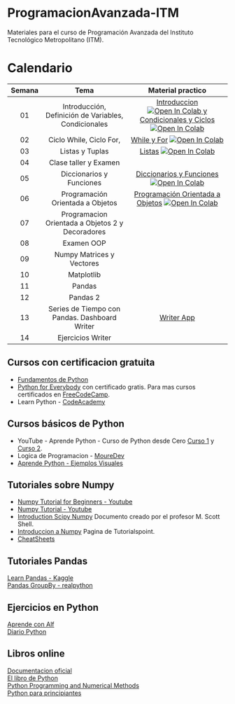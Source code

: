 # ProgramacionAvanzada-ITM
Materiales para el curso de Programación Avanzada del Instituto Tecnológico Metropolitano (ITM).

# Calendario
| Semana |                             Tema                              |                  Material practico |
| :-----------: | :--------------------------------------------------------------: |:----------------------------------------------------------------------------------------------------------------------------: | 
|      01       |  Introducción, Definición de Variables, Condicionales           |    [Introduccion](https://github.com/cgl-itm/ProgramacionAvanzada-ITM/blob/main/notebooks/01_IntroduccionPython.ipynb) <a target="_blank" href="https://colab.research.google.com/github/cgl-itm/ProgramacionAvanzada-ITM/blob/main/notebooks/01_IntroduccionPython.ipynb"> <img src="https://colab.research.google.com/assets/colab-badge.svg" alt="Open In Colab"/> y [Condicionales y Ciclos](https://github.com/cgl-itm/ProgramacionAvanzada-ITM/blob/main/notebooks/02_Condicionales_y_Ciclos.ipynb) <a target="_blank" href="https://colab.research.google.com/github/cgl-itm/ProgramacionAvanzada-ITM/blob/main/notebooks/02_Condicionales_y_Ciclos.ipynb"> <img src="https://colab.research.google.com/assets/colab-badge.svg" alt="Open In Colab"/> | 
|      02       |  Ciclo While, Ciclo For,   | [While y For](https://github.com/cgl-itm/ProgramacionAvanzada-ITM/blob/main/notebooks/03_While_For.ipynb) <a target="_blank" href="https://colab.research.google.com/gist/cgl-itm/ProgramacionAvanzada-ITM/blob/main/notebooks/03_While_For.ipynb"> <img src="https://colab.research.google.com/assets/colab-badge.svg" alt="Open In Colab"/>  |
|      03       |   Listas y Tuplas |  [Listas](https://github.com/cgl-itm/ProgramacionAvanzada-ITM/blob/main/notebooks/04_Listas.ipynb) <a target="_blank" href="https://colab.research.google.com/github/cgl-itm/ProgramacionAvanzada-ITM/blob/main/notebooks/04_Listas.ipynb"> <img src="https://colab.research.google.com/assets/colab-badge.svg" alt="Open In Colab"/>  | 
|      04       |  Clase taller y Examen   |      | 
|      05         |   Diccionarios y Funciones  |  [Diccionarios y Funciones](https://github.com/cgl-itm/ProgramacionAvanzada-ITM/blob/main/notebooks/05_Diccionarios_funciones.ipynb) <a target="_blank" href="https://colab.research.google.com/github/cgl-itm/ProgramacionAvanzada-ITM/blob/main/notebooks/05_Diccionarios_funciones.ipynb"> <img src="https://colab.research.google.com/assets/colab-badge.svg" alt="Open In Colab"/>      |
|      06       |  Programación Orientada a Objetos   |  [Programación Orientada a Objetos](https://github.com/cgl-itm/ProgramacionAvanzada-ITM/blob/main/notebooks/06_OOP_ProgOrientadaObj.ipynb) <a target="_blank" href="https://colab.research.google.com/github/cgl-itm/ProgramacionAvanzada-ITM/blob/main/notebooks/06_OOP_ProgOrientadaObj.ipynb"> <img src="https://colab.research.google.com/assets/colab-badge.svg" alt="Open In Colab"/>  | 
|      07         |   Programacion Orientada a Objetos 2 y Decoradores  |      |
|      08         |   Examen OOP |      |
|      09         |   Numpy Matrices y Vectores  |      |
|      10         |  Matplotlib   |      |
|      11         |  Pandas   |      |
|      12         |   Pandas 2  |      |
|      13         |   Series de Tiempo con Pandas. Dashboard Writer  |   [Writer App](https://dev.writer.com/framework/introduction)   |
|      14         |   Ejercicios Writer  |      |

## Cursos con certificacion gratuita
* [Fundamentos de Python](https://www.netacad.com/es/courses/python-essentials-1?courseLang=es-XL)
* [Python for Everybody](https://www.py4e.com/) con certificado gratis. Para mas cursos certificados en [FreeCodeCamp](https://www.freecodecamp.org/espanol/).
* Learn Python - [CodeAcademy](https://www.codecademy.com/learn/learn-python) 
  
## Cursos básicos de Python
* YouTube - Aprende Python - Curso de Python desde Cero [Curso 1](https://www.youtube.com/watch?v=DLikpfc64cA) y [Curso 2](https://www.youtube.com/watch?v=rfscVS0vtbw).
* Logica de Programacion - [MoureDev](https://www.youtube.com/watch?v=TdITcVD64zI)
* [Aprende Python - Ejemplos Visuales](https://aprendepython.es/)

## Tutoriales sobre Numpy
* [Numpy Tutorial for Beginners - Youtube](https://www.youtube.com/watch?v=QUT1VHiLmmI) 
* [Numpy Tutorial - Youtube](https://www.youtube.com/watch?v=rN0TREj8G7U)  
* [Introduction Scipy Numpy](https://sites.engineering.ucsb.edu/~shell/che210d/numpy.pdf) Documento creado por el profesor M. Scott Shell.
* [Introduccion a Numpy](https://www.tutorialspoint.com/numpy/numpy_introduction.htm) Pagina de Tutorialspoint. 
* [CheatSheets](https://www.kaggle.com/discussions/getting-started/255139)

## Tutoriales Pandas
[Learn Pandas - Kaggle](https://www.kaggle.com/learn/pandas)  <br>
[Pandas GroupBy - realpython](https://realpython.com/pandas-groupby/) <br>

## Ejercicios en Python
[Aprende con Alf](https://aprendeconalf.es/docencia/python/ejercicios/) <br>
[Diario Python](https://pythondiario.com/ejercicios-de-programacion-python) <br>

## Libros online
[Documentacion oficial](https://docs.python.org/3/contents.html) <br>
[El libro de Python](https://ellibrodepython.com/) <br>
[Python Programming and Numerical Methods](https://pythonnumericalmethods.berkeley.edu/notebooks/Index.html)<br>
[Python para principiantes](https://uniwebsidad.com/libros/python) 
